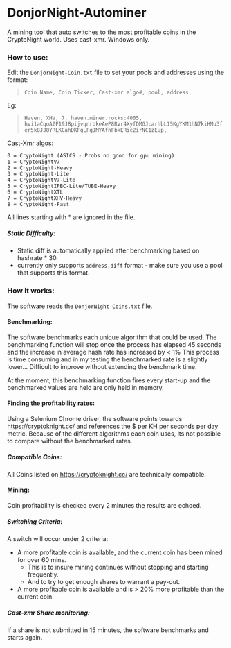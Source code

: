 # DonjorNight-Autominer
A mining tool that auto switches to the most profitable coins in the CryptoNight world. Uses cast-xmr. Windows only.

### How to use:
Edit the `DonjorNight-Coin.txt` file to set your pools and addresses using the format:

>`Coin Name, Coin Ticker, Cast-xmr algo#, pool, address,`

Eg: 
>`Haven, XHV, 7, haven.miner.rocks:4005, hvi1aCqoAZF19J8pijvqnrUkeAeP8Rvr4XyfDMGJcarhbL15KgYKM1hN7kiHMu3fer5k8JJ8YRLKCahDKFgLFgJMYAfnFbkERic2irNC1zEup,`

Cast-Xmr algos:
```
0 = CryptoNight (ASICS - Probs no good for gpu mining) 
1 = CryptoNightV7
2 = CryptoNight-Heavy
3 = CryptoNight-Lite
4 = CryptoNightV7-Lite
5 = CryptoNightIPBC-Lite/TUBE-Heavy
6 = CryptoNightXTL
7 = CryptoNightXHV-Heavy
8 = CryptoNight-Fast
```

All lines starting with * are ignored in the file.

##### Static Difficulty:
- Static diff is automatically applied after benchmarking based on hashrate * 30.
- currently only supports `address.diff` format - make sure you use a pool that supports this format.

### How it works:
The software reads the `DonjorNight-Coins.txt` file.

#### Benchmarking:
The software benchmarks each unique algorithm that could be used.
The benchmarking function will stop once the process has elapsed 45 seconds and the increase in average hash rate has increased by < 1%
This process is time consuming and in my testing the benchmarked rate is a slightly lower... Difficult to improve without extending the benchmark time.

At the moment, this benchmarking function fires every start-up and the benchmarked values are held are only held in memory. 

#### Finding the profitability rates:
Using a Selenium Chrome driver, the software points towards https://cryptoknight.cc/ and references the $ per KH per seconds per day metric. Because of the different algorithms each coin uses, its not possible to compare without the benchmarked rates.
##### Compatible Coins:
All Coins listed on https://cryptoknight.cc/ are technically compatible.

#### Mining:
Coin profitability is checked every 2 minutes the results are echoed.
##### Switching Criteria:
A switch will occur under 2 criteria:
- A more profitable coin is available, and the current coin has been mined for over 60 mins.
  - This is to insure mining continues without stopping and starting frequently.
  - And to try to get enough shares to warrant a pay-out.
- A more profitable coin is available and is > 20% more profitable than the current coin.

##### Cast-xmr Share monitoring:
If a share is not submitted in 15 minutes, the software benchmarks and starts again.
